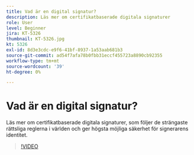 ```yaml
---
title: Vad är en digital signatur?
description: Läs mer om certifikatbaserade digitala signaturer
role: User
level: Beginner
jira: KT-5326
thumbnail: KT-5326.jpg
kt: 5326
exl-id: 8d3e3cdc-e9f6-41bf-8937-1a53aab681b3
source-git-commit: ad54f7afa78b0fbb31eccf455723a8890cb92355
workflow-type: tm+mt
source-wordcount: '39'
ht-degree: 0%

---
```


# Vad är en digital signatur?

Läs mer om certifikatbaserade digitala signaturer, som följer de strängaste rättsliga reglerna i världen och ger högsta möjliga säkerhet för signerarens identitet.

>[!VIDEO](https://video.tv.adobe.com/v/343648?quality=12&learn=on&hidetitle=true)
